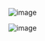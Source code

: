 ![image](https://github.com/user-attachments/assets/3d74576f-d536-4773-b041-4f8732931002)

![image](https://github.com/user-attachments/assets/a2a013b7-3c1f-4669-bfd8-84a115b603a4)
